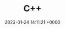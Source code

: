 ---
layout: archive
comments: true
title:  "C++"
date:   2023-01-24 14:11:21 +0000
permalink: "/archive/c"
filter: "C++"
---